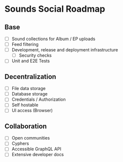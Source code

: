 # Sounds Social Roadmap

## Base

* [ ] Sound collections for Album / EP uploads
* [ ] Feed filtering
* [ ] Development, release and deployment infrastructure
    * [ ] Security checks
* [ ] Unit and E2E Tests  

## Decentralization

* [ ] File data storage
* [ ] Database storage
* [ ] Credentials / Authorization
* [ ] Self hostable
* [ ] UI access (Browser)

## Collaboration

* [ ] Open communities
* [ ] Cyphers
* [ ] Accessible GraphQL API
* [ ] Extensive developer docs
